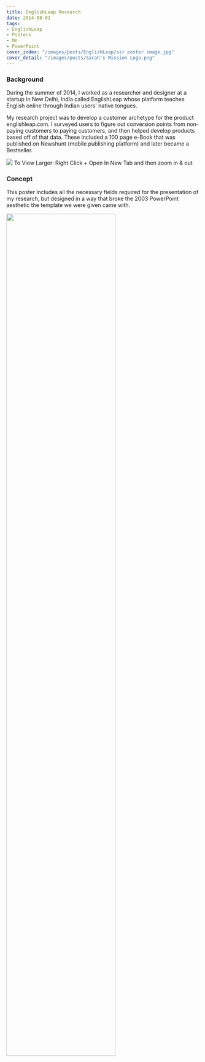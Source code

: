 ```yaml
---
title: EnglishLeap Research
date: 2014-08-01
tags:
- EnglishLeap
- Posters
- Me
- PowerPoint
cover_index: "/images/posts/EnglishLeap/sir poster image.jpg"
cover_detail: "/images/posts/Sarah's Mission Logo.png"
---
```

### Background
During the summer of 2014, I worked as a researcher and designer at a startup in New Delhi, India called EnglishLeap whose platform teaches English online through Indian users' native tongues. 

My research project was to develop a customer archetype for the product englishleap.com. I surveyed users to figure out conversion points from non-paying customers to paying customers, and then helped develop products based off of that data. These included a 100 page e-Book that was published on Newshunt (mobile publishing platform) and later became a Bestseller.

<img src="/images/posts/EnglishLeap/sir poster image.jpg">
To View Larger: Right Click + Open In New Tab and then zoom in & out

### Concept
This poster includes all the necessary fields required for the presentation of my research, but designed in a way that broke the 2003 PowerPoint aesthetic the template we were given came with.

<img src="/images/posts/EnglishLeap/me_with_SIR_poster.jpg" style="width: 75%">